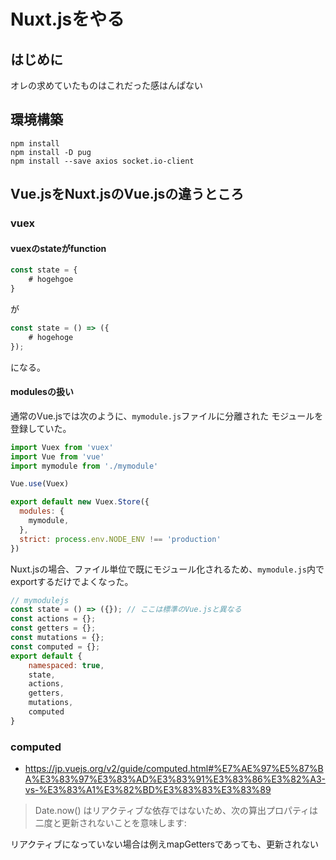 # Nuxt.jsをやる

## はじめに

オレの求めていたものはこれだった感はんぱない

## 環境構築

```
npm install 
npm install -D pug
npm install --save axios socket.io-client
```


## Vue.jsをNuxt.jsのVue.jsの違うところ

### vuex

#### vuexのstateがfunction

```js
const state = {
    # hogehgoe
}
```

が

```js
const state = () => ({
    # hogehoge
});
```

になる。

#### modulesの扱い

通常のVue.jsでは次のように、`mymodule.js`ファイルに分離された
モジュールを登録していた。

```js
import Vuex from 'vuex'
import Vue from 'vue'
import mymodule from './mymodule'

Vue.use(Vuex)

export default new Vuex.Store({
  modules: {
    mymodule,
  },
  strict: process.env.NODE_ENV !== 'production'
})
```

Nuxt.jsの場合、ファイル単位で既にモジュール化されるため、`mymodule.js`内で
exportするだけでよくなった。

```js
// mymodulejs
const state = () => ({}); // ここは標準のVue.jsと異なる
const actions = {};
const getters = {};
const mutations = {};
const computed = {};
export default {
    namespaced: true,
    state,
    actions,
    getters,
    mutations,
    computed
}
```

### computed

- <https://jp.vuejs.org/v2/guide/computed.html#%E7%AE%97%E5%87%BA%E3%83%97%E3%83%AD%E3%83%91%E3%83%86%E3%82%A3-vs-%E3%83%A1%E3%82%BD%E3%83%83%E3%83%89>

> Date.now() はリアクティブな依存ではないため、次の算出プロパティは二度と更新されないことを意味します:

リアクティブになっていない場合は例えmapGettersであっても、更新されない







